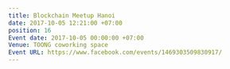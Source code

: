 ```yaml
---
title: Blockchain Meetup Hanoi
date: 2017-10-05 12:21:00 +07:00
position: 16
Event date: 2017-10-05 00:00:00 +07:00
Venue: TOONG coworking space
Event URL: https://www.facebook.com/events/1469303509830917/
---
```


